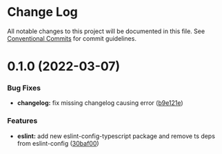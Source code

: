# Change Log

All notable changes to this project will be documented in this file.
See [Conventional Commits](https://conventionalcommits.org) for commit guidelines.

# 0.1.0 (2022-03-07)


### Bug Fixes

* **changelog:** fix missing changelog causing error ([b9e121e](https://github.com/noaignite/accelerator/commit/b9e121e0e17189a693e08e42186fd98b247b36d7))


### Features

* **eslint:** add new eslint-config-typescript package and remove ts deps from eslint-config ([30baf00](https://github.com/noaignite/accelerator/commit/30baf002a0b9fdb8a5f6cb4b6abf2d578aeab991))
